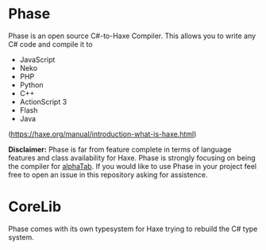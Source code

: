 # Phase 

Phase is an open source C#-to-Haxe Compiler. This allows you to write any C# code and compile it to 

* JavaScript
* Neko
* PHP
* Python
* C++ 
* ActionScript 3
* Flash 
* Java

(https://haxe.org/manual/introduction-what-is-haxe.html)

**Disclaimer:** Phase is far from feature complete in terms of language features and class availability for Haxe. 
Phase is strongly focusing on being the compiler for [alphaTab](https://github.com/CoderLine/alphaTab/). If you would like
to use Phase in your project feel free to open an issue in this repository asking for assistence. 

# CoreLib
Phase comes with its own typesystem for Haxe trying to rebuild the C# type system. 
